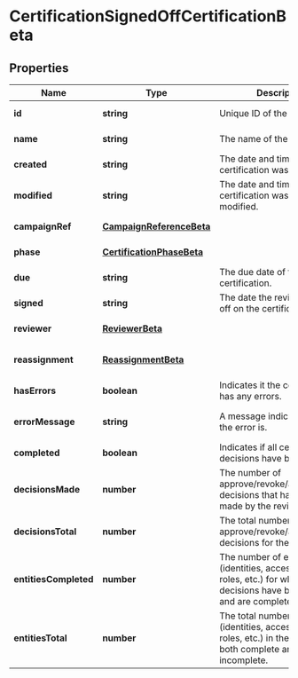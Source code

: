 # CertificationSignedOffCertificationBeta

## Properties

Name | Type | Description | Notes
------------ | ------------- | ------------- | -------------
**id** | **string** | Unique ID of the certification. | [default to undefined]
**name** | **string** | The name of the certification. | [default to undefined]
**created** | **string** | The date and time the certification was created. | [default to undefined]
**modified** | **string** | The date and time the certification was last modified. | [optional] [default to undefined]
**campaignRef** | [**CampaignReferenceBeta**](CampaignReferenceBeta.md) |  | [default to undefined]
**phase** | [**CertificationPhaseBeta**](CertificationPhaseBeta.md) |  | [default to undefined]
**due** | **string** | The due date of the certification. | [default to undefined]
**signed** | **string** | The date the reviewer signed off on the certification. | [default to undefined]
**reviewer** | [**ReviewerBeta**](ReviewerBeta.md) |  | [default to undefined]
**reassignment** | [**ReassignmentBeta**](ReassignmentBeta.md) |  | [optional] [default to undefined]
**hasErrors** | **boolean** | Indicates it the certification has any errors. | [default to undefined]
**errorMessage** | **string** | A message indicating what the error is. | [optional] [default to undefined]
**completed** | **boolean** | Indicates if all certification decisions have been made. | [default to undefined]
**decisionsMade** | **number** | The number of approve/revoke/acknowledge decisions that have been made by the reviewer. | [default to undefined]
**decisionsTotal** | **number** | The total number of approve/revoke/acknowledge decisions for the certification. | [default to undefined]
**entitiesCompleted** | **number** | The number of entities (identities, access profiles, roles, etc.) for which all decisions have been made and are complete. | [default to undefined]
**entitiesTotal** | **number** | The total number of entities (identities, access profiles, roles, etc.) in the certification, both complete and incomplete. | [default to undefined]


